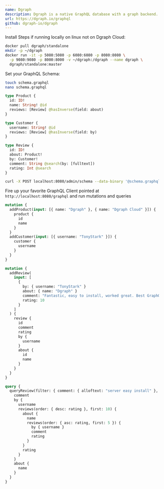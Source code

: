 ```yaml
---
name: Dgraph
description: Dgraph is a native GraphQL database with a graph backend. This means Dgraph is not an interface on top of an existing database like Postgres but is actually designed from the ground-up for GraphQL. It is optimized for speed and performance, depending on multiple computer science breakthroughs to get the best result. Dgraph Cloud is a fully managed GraphQL backend service that lets you iterate faster, without worrying about your infrastructure.
url: https://dgraph.io/graphql
github: dgraph-io/dgraph
---
```


Install Steps if running locally on linux not on Dgraph Cloud:

```bash
docker pull dgraph/standalone
mkdir -p ~/dgraph
docker run -it -p 5080:5080 -p 6080:6080 -p 8080:8080 \
  -p 9080:9080 -p 8000:8000 -v ~/dgraph:/dgraph --name dgraph \
  dgraph/standalone:master
```

Set your GraphQL Schema:

```bash
touch schema.graphql
nano schema.graphql
```

```graphql
type Product {
  id: ID!
  name: String! @id
  reviews: [Review] @hasInverse(field: about)
}

type Customer {
  username: String! @id
  reviews: [Review] @hasInverse(field: by)
}

type Review {
  id: ID!
  about: Product!
  by: Customer!
  comment: String @search(by: [fulltext])
  rating: Int @search
}
```

```bash
curl -X POST localhost:8080/admin/schema --data-binary '@schema.graphql'
```

Fire up your favorite GraphQL Client pointed at `http://localhost:8080/graphql` and run mutations and queries

```graphql
mutation {
  addProduct(input: [{ name: "Dgraph" }, { name: "Dgraph Cloud" }]) {
    product {
      id
      name
    }
  }
  addCustomer(input: [{ username: "TonyStark" }]) {
    customer {
      username
    }
  }
}
```

```graphql
mutation {
  addReview(
    input: [
      {
        by: { username: "TonyStark" }
        about: { name: "Dgraph" }
        comment: "Fantastic, easy to install, worked great. Best GraphQL server available"
        rating: 10
      }
    ]
  ) {
    review {
      id
      comment
      rating
      by {
        username
      }
      about {
        id
        name
      }
    }
  }
}
```

```graphql
query {
  queryReview(filter: { comment: { alloftext: "server easy install" }, rating: { gt: 5 } }) {
    comment
    by {
      username
      reviews(order: { desc: rating }, first: 10) {
        about {
          name
          reviews(order: { asc: rating, first: 5 }) {
            by { username }
            comment
            rating
          }
        }
        rating
      }
    }
    about {
      name
    }
  }
}
```
